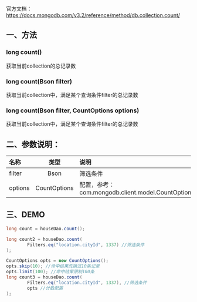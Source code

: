 官方文档：https://docs.mongodb.com/v3.2/reference/method/db.collection.count/

## 一、方法

### long count()

获取当前collection的总记录数



### long count(Bson filter)

获取当前collection中，满足某个查询条件filter的总记录数



### long count(Bson filter, CountOptions options)

获取当前collection中，满足某个查询条件filter的总记录数


## 二、参数说明：

| 名称 | 类型 | 说明 |
| :-- | :--: | :-- |
| filter | Bson | 筛选条件 |
| options | CountOptions | 配置，参考：com.mongodb.client.model.CountOptions |

## 三、DEMO

```java
long count = houseDao.count();
```

```java
long count2 = houseDao.count(
        Filters.eq("location.cityId", 1337) //筛选条件
);
```

``` java
CountOptions opts = new CountOptions();
opts.skip(10); //命中结果先跳过10条记录
opts.limit(100); //命中结果限制100条
long count3 = houseDao.count(
        Filters.eq("location.cityId", 1337), //筛选条件
        opts //计数配置
);
```

